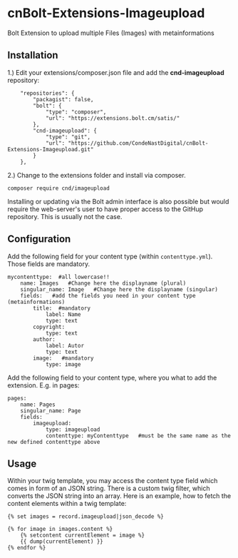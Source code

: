 # cnBolt-Extensions-Imageupload

Bolt Extension to upload multiple Files (Images) with metainformations


## Installation

1.) Edit your extensions/composer.json file and add the **cnd-imageupload** repository:
```
    "repositories": {
        "packagist": false,
        "bolt": {
            "type": "composer",
            "url": "https://extensions.bolt.cm/satis/"
        },
        "cnd-imageupload": {
            "type": "git",
            "url": "https://github.com/CondeNastDigital/cnBolt-Extensions-Imageupload.git"
        }
    },
```
2.) Change to the extensions folder and install via composer.
```
composer require cnd/imageupload
```
Installing or updating via the Bolt admin interface is also possible but would require the web-server's user to have proper access to the GitHup repository. This is usually not the case.

## Configuration
Add the following field for your content type (within `contenttype.yml`). Those fields are mandatory.
```
mycontenttype:  #all lowercase!!
    name: Images   #Change here the displayname (plural)
    singular_name: Image   #Change here the displayname (singular)
    fields:   #add the fields you need in your content type (metainformations)
        title:  #mandatory
            label: Name
            type: text
        copyright:
            type: text
        author:
            label: Autor
            type: text
        image:   #mandatory
            type: image
```

Add the following field to your content type, where you what to add the extension. E.g. in pages:

```
pages:
    name: Pages
    singular_name: Page
    fields:
        imageupload:
            type: imageupload
            contenttype: myContenttype   #must be the same name as the new defined contenttype above
```

## Usage
Within your twig template, you may access the content type field which comes in form of an JSON string.
There is a custom twig filter, which converts the JSON string into an array. Here is an example, how to fetch the content elements within a twig template:
```
{% set images = record.imageupload|json_decode %}

{% for image in images.content %}
    {% setcontent currentElement = image %}
    {{ dump(currentElement) }}
{% endfor %}
```